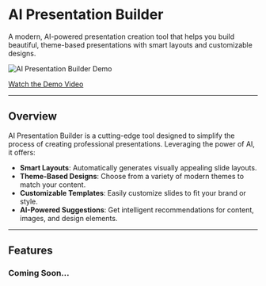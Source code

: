 # AI Presentation Builder

A modern, AI-powered presentation creation tool that helps you build beautiful, theme-based presentations with smart layouts and customizable designs.

![AI Presentation Builder Demo](https://img.youtube.com/vi/kKa-AtjsmXQ/0.jpg)

[Watch the Demo Video](https://www.youtube.com/watch?v=kKa-AtjsmXQ)

---

## Overview

AI Presentation Builder is a cutting-edge tool designed to simplify the process of creating professional presentations. Leveraging the power of AI, it offers:

- **Smart Layouts**: Automatically generates visually appealing slide layouts.
- **Theme-Based Designs**: Choose from a variety of modern themes to match your content.
- **Customizable Templates**: Easily customize slides to fit your brand or style.
- **AI-Powered Suggestions**: Get intelligent recommendations for content, images, and design elements.

---

## Features

### Coming Soon...
